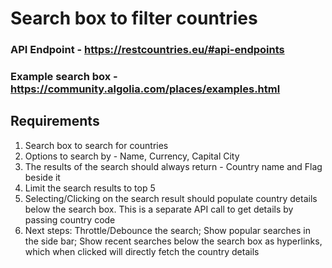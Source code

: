 # Search box to filter countries

### API Endpoint - https://restcountries.eu/#api-endpoints
### Example search box - https://community.algolia.com/places/examples.html

## Requirements

1. Search box to search for countries
2. Options to search by - Name, Currency, Capital City
3. The results of the search should always return - Country name and Flag beside it
4. Limit the search results to top 5
5. Selecting/Clicking on the search result should populate country details below the search box. This is a separate API call to get details by passing country code
6. Next steps: Throttle/Debounce the search; Show popular searches in the side bar; Show recent searches below the search box as hyperlinks, which when clicked will directly fetch the country details

